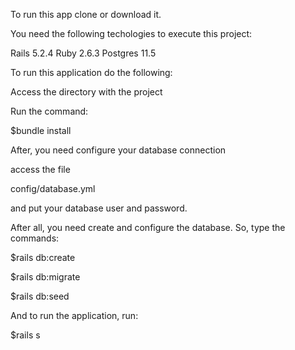 To run this app clone or download it.

You need the following techologies to execute this project:

Rails 5.2.4
Ruby 2.6.3
Postgres 11.5


To run this application do the following:

Access the directory with the project

Run the command:

$bundle install

After, you need configure your database connection

access the file 

config/database.yml

and put your database user and password.

After all, you need create and configure the database. So, type the commands:

$rails db:create

$rails db:migrate

$rails db:seed

And to run the application, run:

$rails s


